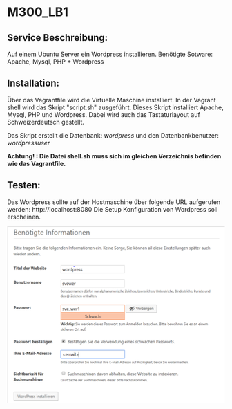 # M300_LB1

## Service Beschreibung:
Auf einem Ubuntu Server ein Wordpress installieren.
Benötigte Sotware: Apache, Mysql, PHP + Wordpress

## Installation:
Über das Vagrantfile wird die Virtuelle Maschine installiert.
In der Vagrant shell wird das Skript "script.sh" ausgeführt.
Dieses Skript installiert Apache, Mysql, PHP und Wordpress. Dabei wird auch das Tastaturlayout auf Schweizerdeutsch gestellt.

Das Skript erstellt die Datenbank: *wordpress* und den Datenbankbenutzer: *wordpressuser*

**Achtung! : Die Datei shell.sh muss sich im gleichen Verzeichnis befinden wie das Vagrantfile.**

## Testen:
Das Wordpress sollte auf der Hostmaschine über folgende URL aufgerufen werden: http://localhost:8080
Die Setup Konfiguration von Wordpress soll erscheinen.

![wordpress](https://github.com/xxSvenxx/M300_LB1/blob/master/wordpress.PNG)
